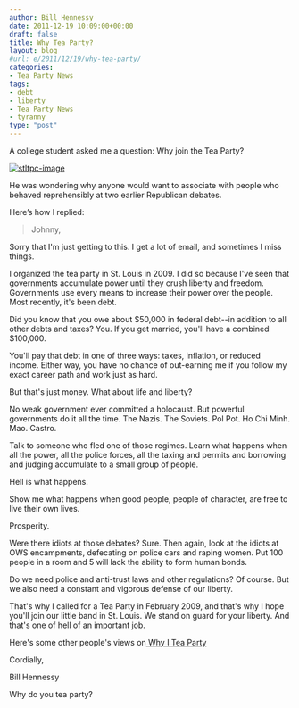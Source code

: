 ```yaml
---
author: Bill Hennessy
date: 2011-12-19 10:09:00+00:00
draft: false
title: Why Tea Party?
layout: blog
#url: e/2011/12/19/why-tea-party/
categories:
- Tea Party News
tags:
- debt
- liberty
- Tea Party News
- tyranny
type: "post"
---
```


A college student asked me a question: Why join the Tea Party? 

[![stltpc-image](https://hennessysview.com/wp-content/uploads/2011/12/stltpc-image_thumb.png)
](https://hennessysview.com/wp-content/uploads/2011/12/stltpc-image.png)

He was wondering why anyone would want to associate with people who behaved reprehensibly at two earlier Republican debates. 

Here’s how I replied:



> Johnny, 

Sorry that I'm just getting to this. I get a lot of email, and sometimes I miss things. 

I organized the tea party in St. Louis in 2009. I did so because I've seen that governments accumulate power until they crush liberty and freedom. Governments use every means to increase their power over the people. Most recently, it's been debt. 

Did you know that you owe about $50,000 in federal debt--in addition to all other debts and taxes? You. If you get married, you'll have a combined $100,000. 

You'll pay that debt in one of three ways: taxes, inflation, or reduced income. Either way, you have no chance of out-earning me if you follow my exact career path and work just as hard. 

But that's just money. What about life and liberty? 

No weak government ever committed a holocaust. But powerful governments do it all the time. The Nazis. The Soviets. Pol Pot. Ho Chi Minh. Mao. Castro. 

Talk to someone who fled one of those regimes. Learn what happens when all the power, all the police forces, all the taxing and permits and borrowing and judging accumulate to a small group of people. 

Hell is what happens. 

Show me what happens when good people, people of character, are free to live their own lives. 

Prosperity. 

Were there idiots at those debates? Sure. Then again, look at the idiots at OWS encampments, defecating on police cars and raping women. Put 100 people in a room and 5 will lack the ability to form human bonds. 

Do we need police and anti-trust laws and other regulations? Of course. But we also need a constant and vigorous defense of our liberty. 

That's why I called for a Tea Party in February 2009, and that's why I hope you'll join our little band in St. Louis. We stand on guard for your liberty. And that's one of hell of an important job. 

Here's some other people's views on[ Why I Tea Party](https://stlouisteaparty.com/about/why-i-tea-party/) 

Cordially, 

Bill Hennessy





Why do you tea party?
